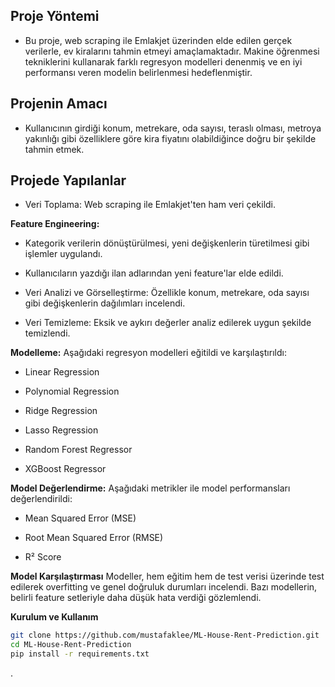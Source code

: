 ## Proje Yöntemi
- Bu proje, web scraping ile Emlakjet üzerinden elde edilen gerçek verilerle, ev kiralarını tahmin etmeyi amaçlamaktadır. Makine öğrenmesi tekniklerini kullanarak farklı regresyon modelleri denenmiş ve en iyi performansı veren modelin belirlenmesi hedeflenmiştir.

## Projenin Amacı
- Kullanıcının girdiği konum, metrekare, oda sayısı, teraslı olması, metroya yakınlığı gibi özelliklere göre kira fiyatını olabildiğince doğru bir şekilde tahmin etmek.

## Projede Yapılanlar
- Veri Toplama: Web scraping ile Emlakjet'ten ham veri çekildi.

**Feature Engineering:**

- Kategorik verilerin dönüştürülmesi, yeni değişkenlerin türetilmesi gibi işlemler uygulandı.

- Kullanıcıların yazdığı ilan adlarından yeni feature'lar elde edildi.

- Veri Analizi ve Görselleştirme: Özellikle konum, metrekare, oda sayısı gibi değişkenlerin dağılımları incelendi.

- Veri Temizleme: Eksik ve aykırı değerler analiz edilerek uygun şekilde temizlendi.

**Modelleme:** Aşağıdaki regresyon modelleri eğitildi ve karşılaştırıldı:

- Linear Regression

- Polynomial Regression

- Ridge Regression

- Lasso Regression

- Random Forest Regressor

- XGBoost Regressor

**Model Değerlendirme:** Aşağıdaki metrikler ile model performansları değerlendirildi:

- Mean Squared Error (MSE)

- Root Mean Squared Error (RMSE)

- R² Score

**Model Karşılaştırması**
Modeller, hem eğitim hem de test verisi üzerinde test edilerek overfitting ve genel doğruluk durumları incelendi. Bazı modellerin, belirli feature setleriyle daha düşük hata verdiği gözlemlendi.

**Kurulum ve Kullanım**
```bash
git clone https://github.com/mustafaklee/ML-House-Rent-Prediction.git
cd ML-House-Rent-Prediction
pip install -r requirements.txt
```
.

